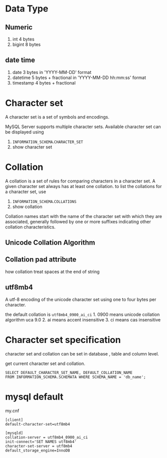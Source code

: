 # Data Type

## Numeric

1. int      4 bytes     
2. bigint   8 bytes

## date time
1. date             3 bytes     in 'YYYY-MM-DD' format
2. datetime         5 bytes + fractional     in 'YYYY-MM-DD hh:mm:ss' format
3. timestamp        4 bytes + fractional

# Character set

A character set is a set of symbols and encodings.


MySQL Server supports multiple character sets. Available character set can be displayed using 
1. `INFORMATION_SCHEMA`.`CHARACTER_SET`
2. show character set


# Collation
A collation is a set of rules for comparing characters in a character set.
A given character set always has at least one collation. to list the collations for a character set, use 
1. `INFORMATION_SCHEMA`.`COLLATIONS`
2. show collation

Collation names start with the name of the character set with which they are associated, generally followed by one or more suffixes indicating other collation characteristics.

## Unicode Collation Algorithm

## Collation pad attribute
how collation treat spaces at the end of string

## utf8mb4 
A utf-8 encoding of the unicode character set using one to four bytes per character.

the default collation is `utf8mb4_0900_ai_ci`
    1. 0900 means unicode collation algorithm uca 9.0
    2. ai means accent insensitive
    3. ci means cas insensitive

# Character set specification
character set and collation can be set in database , table and column level.

get current character set and collation.
```
SELECT DEFAULT_CHARACTER_SET_NAME, DEFAULT_COLLATION_NAME
FROM INFORMATION_SCHEMA.SCHEMATA WHERE SCHEMA_NAME = 'db_name';
```


# mysql default

my.cnf
```
[client]
default-character-set=utf8mb4

[mysqld]
collation-server = utf8mb4_0900_ai_ci
init-connect='SET NAMES utf8mb4'
character-set-server = utf8mb4
default_storage_engine=InnoDB
```


